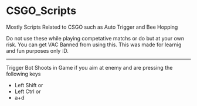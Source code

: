 # CSGO_Scripts
Mostly Scripts Related to CSGO such as Auto Trigger and Bee Hopping

Do not use these while playing competative matchs or do but at your own risk.
You can get VAC Banned from using this.
This was made for learnig and fun purposes only :D.

______
Trigger Bot
Shoots in Game if you aim at enemy and are pressing the following keys
- Left Shift or
- Left Ctrl or 
- a+d 
